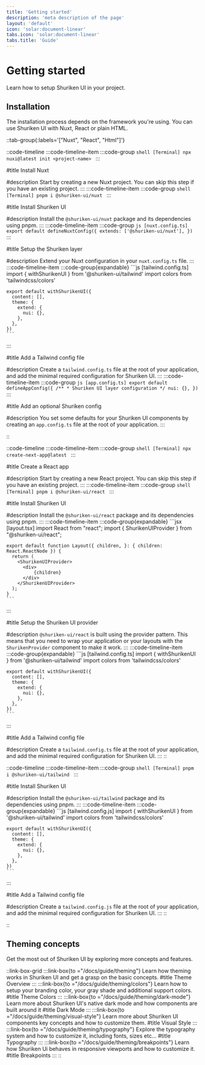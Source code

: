 ```yaml
---
title: 'Getting started'
description: 'meta description of the page'
layout: 'default'
icon: 'solar:document-linear'
tabs.icon: 'solar:document-linear'
tabs.title: 'Guide'
---
```


# Getting started
Learn how to setup Shuriken UI in your project.

## Installation
The installation process depends on the framework you're using. You can use Shuriken UI with Nuxt, React or plain HTML.

::tab-group{:labels='["Nuxt", "React", "Html"]'}

::code-timeline
  :::code-timeline-item
  :::code-group
    ```shell [Terminal]
    npx nuxi@latest init <project-name>
    ```
  :::

  #title
  Install Nuxt

  #description
  Start by creating a new Nuxt project. You can skip this step if you have an existing project.
  :::
  :::code-timeline-item
  :::code-group
    ```shell [Terminal]
    pnpm i @shuriken-ui/nuxt
    ```
  :::

  #title
  Install Shuriken UI

  #description
  Install the `@shuriken-ui/nuxt` package and its dependencies using pnpm.
  :::
  :::code-timeline-item
  :::code-group
    ```js [nuxt.config.ts]
    export default defineNuxtConfig({
      extends: ['@shuriken-ui/nuxt'],
    })
    ```
  :::

  #title
  Setup the Shuriken layer

  #description
  Extend your Nuxt configuration in your `nuxt.config.ts` file.
  :::
  :::code-timeline-item
  :::code-group{expandable}
    ```js [tailwind.config.ts]
    import { withShurikenUI } from '@shuriken-ui/tailwind'
    import colors from 'tailwindcss/colors'

    export default withShurikenUI({
      content: [],
      theme: {
        extend: {
          nui: {},
        },
      },
    })
    ```
  :::

  #title
  Add a Tailwind config file

  #description
  Create a `tailwind.config.ts` file at the root of your application, and add the minimal required configuration for Shuriken UI.
  :::
  :::code-timeline-item
  :::code-group
    ```js [app.config.ts]
    export default defineAppConfig({
      /**
       * Shuriken UI layer configuration
       */
      nui: {},
    })
    ```
  :::

  #title
  Add an optional Shuriken config

  #description
  You set some defaults for your Shuriken UI components by creating an `app.config.ts` file at the root of your application.
  :::

 
::

::code-timeline
  :::code-timeline-item
  :::code-group
    ```shell [Terminal]
    npx create-next-app@latest
    ```
  :::

  #title
  Create a React app

  #description
  Start by creating a new React project. You can skip this step if you have an existing project.
  :::
  :::code-timeline-item
  :::code-group
    ```shell [Terminal]
    pnpm i @shuriken-ui/react
    ```
  :::

  #title
  Install Shuriken UI

  #description
  Install the `@shuriken-ui/react` package and its dependencies using pnpm.
  :::
  :::code-timeline-item
  :::code-group{expandable}
    ```jsx [layout.tsx]
    import React from "react";
    import { ShurikenUIProvider } from "@shuriken-ui/react";

    export default function Layout({ children, }: { children: React.ReactNode }) {
      return (
        <ShurikenUIProvider>
          <div>
              {children}
          </div>
        </ShurikenUIProvider>
      );
    }
    ```
  :::

  #title
  Setup the Shuriken UI provider

  #description
  `@shuriken-ui/react` is built using the provider pattern. This means that you need to wrap your application or your layouts with the `ShurikenProvider` component to make it work.
  :::
  :::code-timeline-item
  :::code-group{expandable}
    ```js [tailwind.config.ts]
    import { withShurikenUI } from '@shuriken-ui/tailwind'
    import colors from 'tailwindcss/colors'

    export default withShurikenUI({
      content: [],
      theme: {
        extend: {
          nui: {},
        },
      },
    })
    ```
  :::

  #title
  Add a Tailwind config file

  #description
  Create a `tailwind.config.ts` file at the root of your application, and add the minimal required configuration for Shuriken UI.
  :::
::

::code-timeline
  :::code-timeline-item
  :::code-group
    ```shell [Terminal]
    pnpm i @shuriken-ui/tailwind
    ```
  :::

  #title
  Install Shuriken UI

  #description
  Install the `@shuriken-ui/tailwind` package and its dependencies using pnpm.
  :::
  :::code-timeline-item
  :::code-group{expandable}
    ```js [tailwind.config.js]
    import { withShurikenUI } from '@shuriken-ui/tailwind'
    import colors from 'tailwindcss/colors'

    export default withShurikenUI({
      content: [],
      theme: {
        extend: {
          nui: {},
        },
      },
    })
    ```
  :::

  #title
  Add a Tailwind config file

  #description
  Create a `tailwind.config.js` file at the root of your application, and add the minimal required configuration for Shuriken UI.
  :::
::

::

## Theming concepts

Get the most out of Shuriken UI by exploring more concepts and features.

::link-box-grid
  :::link-box{to ="/docs/guide/theming"}
  Learn how theming works in Shuriken UI and get a grasp on the basic concepts.
  #title
  Theme Overview
  :::
  :::link-box{to ="/docs/guide/theming/colors"}
  Learn how to setup your branding color, your gray shade and additional support colors.
  #title
  Theme Colors
  :::
  :::link-box{to ="/docs/guide/theming/dark-mode"}
  Learn more about Shuriken UI's native dark mode and how components are built around it
  #title
  Dark Mode
  :::
  :::link-box{to ="/docs/guide/theming/visual-style"}
  Learn more about Shuriken UI components key concepts and how to customize them.
  #title
  Visual Style
  :::
  :::link-box{to ="/docs/guide/theming/typography"}
  Explore the typography system and how to customize it, including fonts, sizes etc...
  #title
  Typography
  :::
  :::link-box{to ="/docs/guide/theming/breakpoints"}
  Learn how Shuriken Ui behaves in responsive viewports and how to customize it.
  #title
  Breakpoints
  :::
::